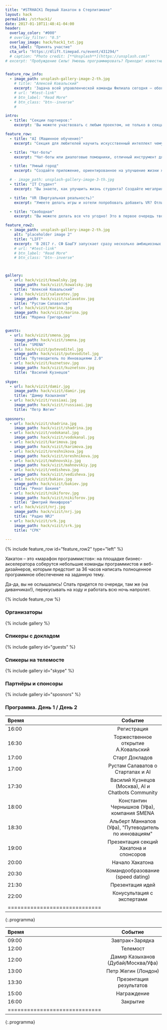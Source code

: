 ```yaml
---
title: "#STRHACK1 Первый Хакатон в Стерлитамаке"
layout: hack
permalink: /strhack1/
date: 2017-01-10T11:48:41-04:00
header:
  overlay_color: "#000"
  # overlay_filter: "0.5"
  overlay_image: hack/hack1_txt.jpg
  cta_label: "Принять участие"
  cta_url: "https://4lift.timepad.ru/event/431294/"
  # caption: "Photo credit: [**Unsplash**](https://unsplash.com)"
# excerpt: "Пробуждение Силы! Умеешь программировать? Приходи! известные гости и спикеры, нетворкинг, призы от партнеров и много интересного. "


feature_row_info:
  - image_path: unsplash-gallery-image-2-th.jpg
    # title: "Алексей Ковальский"
    excerpt: 'Задача всей управленческой команды Филиала сегодня – обогнать стремительно изменяющееся время, стать университетом будущего. Машинное обучение, робототехника, тренинговые технологии в обучении, облачная школа – все эти и многие другие проекты позволят превратить исторически самый сильный ВУЗ юга Башкортостана в центр притяжения талантливых амбициозных абитуриентов и выпускников.  '
    # url: "#test-link"
    # btn_label: "Read More"
    # btn_class: "btn--inverse"
    #

intro:
  - title: "Секции партнеров:"
    excerpt: 'Вы можете участвовать с любым проектом, не только в секциях партнеров.'

feature_row:
  - title: "AI (Машинное обучение)"
    excerpt: "Секция для любителей научить искусственный интеллект чему-нибудь новенькому"

  - title: "Чат-боты"
    excerpt: "Чат-боты или диалоговые помощники, отличный инструмент для автоматизации общения бизнеса и его пользователей в социальнах сетях"

  - title: "Умный город"
    excerpt: "Создайте приложение, ориентированное на улучшение жизни жителей вашего любимого города"

  # - image_path: unsplash-gallery-image-3-th.jpg
  - title: "IT Студент"
    excerpt: "Вы знаете, как улучшить жизнь студента? Создайте мегаприложение!"

  - title: "VR (Виртуальная реальность)"
    excerpt: "Умеете делать игры и хотели попробовать добавить VR? Отлично для Вас у нас есть пара Oculus Rift"

  - title: "Свободная"
    excerpt: "Вы можете делать все что угодно! Это в первое очередь творчество и общение."

feature_row2:
  - image_path: unsplash-gallery-image-2-th.jpg
    alt: "placeholder image 2"
    title: "LIFT"
    excerpt: 'В 2017 г. СФ БашГУ запускает сразу несколько амбициозных проектов, которые объединит под своим крылом созданный в начале года бизнес-акселератор LIFT. Одним из таких проектов станет первый на юге Башкортостана хакатон.'
    # url: "#test-link"
    # btn_label: "Read More"
    # btn_class: "btn--inverse"



gallery:
  - url: hack/vizit/kowalsky.jpg
    image_path: hack/vizit/kowalsky.jpg
    title: "Алексей Ковальский"
  - url: hack/vizit/salavatov.jpg
    image_path: hack/vizit/salavatov.jpg
    title: "Рустам Салаватов"
  - url: hack/vizit/marina.jpg
    image_path: hack/vizit/marina.jpg
    title: "Марина Григорьева"


guests:
  - url: hack/vizit/smena.jpg
    image_path: hack/vizit/smena.jpg
    title: "SMENA"
  - url: hack/vizit/putevoditel.jpg
    image_path: hack/vizit/putevoditel.jpg
    title: "Путеводитель по Инновациями 2.0"
  - url: hack/vizit/kuznetsov.jpg
    image_path: hack/vizit/kuznetsov.jpg
    title: "Василий Кузнецов"
       
skype:
  - url: hack/vizit/damir.jpg
    image_path: hack/vizit/damir.jpg
    title: "Дамир Казыханов"
  - url: hack/vizit/russiaai.jpg
    image_path: hack/vizit/russiaai.jpg
    title: "Петр Жегин"
    
sposnors:
  - url: hack/vizit/shadrina.jpg
    image_path: hack/vizit/shadrina.jpg
  - url: hack/vizit/vodokanal.jpg
    image_path: hack/vizit/vodokanal.jpg
  - url: hack/vizit/karimova.jpg
    image_path: hack/vizit/karimova.jpg
  - url: hack/vizit/oreshnikova.jpg
    image_path: hack/vizit/oreshnikova.jpg
  - url: hack/vizit/mahnovskiy.jpg
    image_path: hack/vizit/mahnovskiy.jpg
  - url: hack/vizit/vedisheva.jpg
    image_path: hack/vizit/vedisheva.jpg
  - url: hack/vizit/bakiev.jpg
    image_path: hack/vizit/bakiev.jpg
    title: "Ринат Бакиев"
  - url: hack/vizit/nikiforov.jpg
    image_path: hack/vizit/nikiforov.jpg
    title: "Дмитрий Никифоров"
  - url: hack/vizit/nrj.jpg
    image_path: hack/vizit/nrj.jpg
    title: "Радио NRJ"
  - url: hack/vizit/srk.jpg
    image_path: hack/vizit/srk.jpg
    title: "СРК"
    
---
```



{% include feature_row id="feature_row2" type="left" %}

Хакатон – это «марафон программистов»: на площадке бизнес-акселератора соберутся небольшие команды программистов и веб-дизайнеров, которым предстоит за 36 часов написать полноценное программное обеспечение на заданную тему.

Да-да, вы не ослышались! Спать придется по очереди, там же (на диванчиках!), перекусывать на ходу и работать всю ночь напролет.


<!-- {% include feature_row id="intro" type="center" %} -->
{% include feature_row %}


### Организаторы

{% include gallery %}


### Спикеры с докладом

{% include gallery id="guests" %}


### Спикеры на телемосте

{% include gallery id="skype" %}



### Партнёры и спонсоры

{% include gallery id="sposnors" %}


### Программа. День 1 / День 2

| Время | Событие |
|:------|:-------:|
| 16:00 | Регистрация       |
| 16:30 | Торжественное открытие  А.Ковальский     |
| 17:00 | Старт Докладов       |
| 17:00 | Рустам Салаватов о Стартапах и AI   |
| 17:30 | Василий Кузнецов (Москва), AI и Chatbots Community     |
| 18:00 | Константин Чернышков (Уфа), компания SMENA     |
| 18:30 | Альберт Маннапов (Уфа), "Путеводитель по инновациям"    |
| 19:00 | Презентация секций Хакатона и спонсоров    |
| 20:00 | Начало Хакатона       |
| 20:30 | Командообразование (speed dating)       |
| 21:30 | Презентация идей       |
| 22:00 | Конусультация с экспертами       |
|=============================|
{:.programma}


| Время | Событие |
|:------|:-------:|
| 09:00 | Завтрак+Зарядка       |
| 12:00 | Телемост      |
| 12:00 | Дамир Казыханов (Дубай/Москва/Уфа)   |
| 13:00 | Петр Жегин (Лондон)   |
| 13:30 | Презентация результатов       |
| 15:00 | Награждение       |
| 16:00 | Закрытие     |
|=============================|
{:.programma}


<!-- {: style="text-align: center;"} -->
